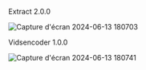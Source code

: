 Extract 2.0.0



![Capture d'écran 2024-06-13 180703](https://github.com/FaZz-cmd/Test/assets/136253755/d8cedd0f-e70d-46ec-8f3e-04f9dacd1a0f)



Vidsencoder 1.0.0



![Capture d'écran 2024-06-13 180741](https://github.com/FaZz-cmd/Test/assets/136253755/ae710904-2e86-4c07-acc2-c5c107fb075f)

